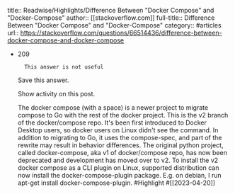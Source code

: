 title:: Readwise/Highlights/Difference Between "Docker Compose" and "Docker-Compose"
author:: [[stackoverflow.com]]
full-title:: Difference Between "Docker Compose" and "Docker-Compose"
category:: #articles
url:: https://stackoverflow.com/questions/66514436/difference-between-docker-compose-and-docker-compose

- 209
        
        
            
        This answer is not useful
  
  
        
  
    
    
  Save this answer.
  
  
  
  
  
  
  
            
                
                    
                
            
  
    
    Show activity on this post.
  
  
  
        
  
        
  
  
    
    
  The docker compose (with a space) is a newer project to migrate compose to Go with the rest of the docker project. This is the v2 branch of the docker/compose repo. It's been first introduced to Docker Desktop users, so docker users on Linux didn't see the command. In addition to migrating to Go, it uses the compose-spec, and part of the rewrite may result in behavior differences.
  The original python project, called docker-compose, aka v1 of docker/compose repo, has now been deprecated and development has moved over to v2. To install the v2 docker compose as a CLI plugin on Linux, supported distribution can now install the docker-compose-plugin package. E.g. on debian, I run apt-get install docker-compose-plugin. #Highlight #[[2023-04-20]]